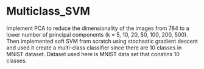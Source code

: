 # Multiclass_SVM
 Implement PCA to reduce the dimensionality of the images from 784 to a lower number of principal components (k = 5, 10, 20, 50, 100, 200, 500). 
 Then implemented soft SVM from scratch using stochastic gradient descent and used it create a multi-class classifier since there are 10 classes in MNIST dataset.
  Dataset used here is MNIST data set that conatins 10 classes.
